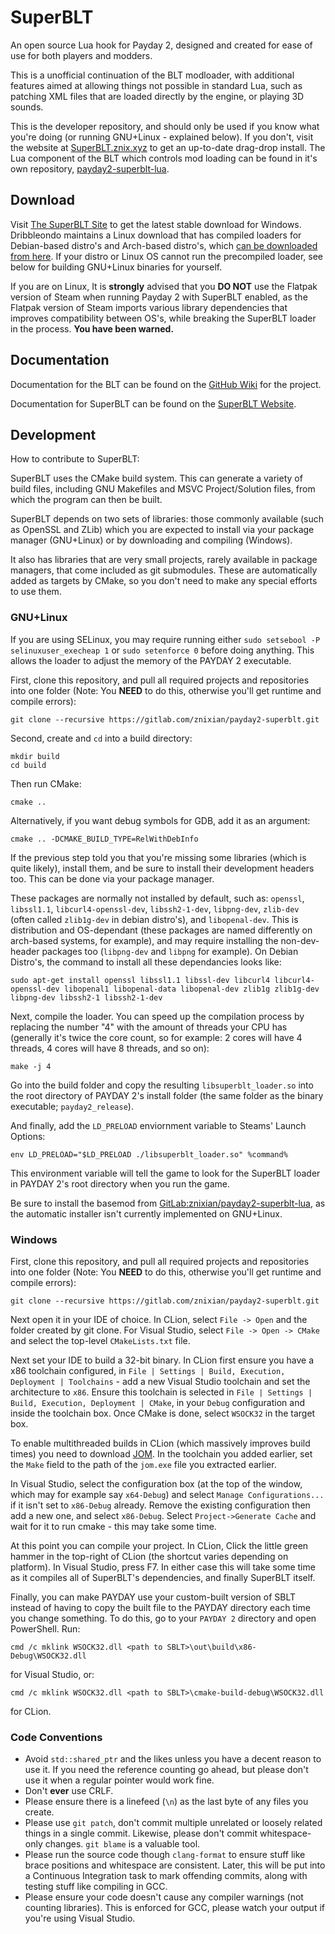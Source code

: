 # SuperBLT
An open source Lua hook for Payday 2, designed and created for ease of use for both players and modders.

This is a unofficial continuation of the BLT modloader, with additional features aimed at allowing things
not possible in standard Lua, such as patching XML files that are loaded directly by the engine, or playing
3D sounds.

This is the developer repository, and should only be used if you know what you're doing (or running GNU+Linux - explained below). If you don't, visit the website at [SuperBLT.znix.xyz](https://superblt.znix.xyz/) to get an up-to-date drag-drop install.
The Lua component of the BLT which controls mod loading can be found in it's own repository, [payday2-superblt-lua](https://gitlab.com/znixian/payday2-superblt-lua).

## Download
Visit [The SuperBLT Site](https://superblt.znix.xyz/) to get the latest stable download for Windows. 
Dribbleondo maintains a Linux download that has compiled loaders for Debian-based distro's and Arch-based distro's, 
which [can be downloaded from here](https://modworkshop.net/mod/36557). If your distro or Linux OS cannot run the precompiled loader, 
see below for building GNU+Linux binaries for yourself.

If you are on Linux, It is **strongly** advised that you **DO NOT** use the Flatpak version of Steam when running Payday 2 with SuperBLT enabled, as the Flatpak version of Steam imports various library dependencies that improves compatibility between OS's, while breaking the SuperBLT loader in the process. **You have been warned.**

## Documentation
Documentation for the BLT can be found on the [GitHub Wiki](https://github.com/JamesWilko/Payday-2-BLT/wiki) for the project.

Documentation for SuperBLT can be found on the [SuperBLT Website](https://superblt.znix.xyz).

## Development

How to contribute to SuperBLT:

SuperBLT uses the CMake build system. This can generate a variety of build files,
including GNU Makefiles and MSVC Project/Solution files, from which the program can
then be built.

SuperBLT depends on two sets of libraries: those commonly available (such as OpenSSL
and ZLib) which you are expected to install via your package manager (GNU+Linux) or
by downloading and compiling (Windows).

It also has libraries that are very small projects, rarely available in package managers,
that come included as git submodules. These are automatically added as targets by CMake,
so you don't need to make any special efforts to use them.

### GNU+Linux

If you are using SELinux, you may require running either `sudo setsebool -P selinuxuser_execheap 1` or `sudo setenforce 0` before
doing anything. This allows the loader to adjust the memory of the PAYDAY 2 executable.

First, clone this repository, and pull all required projects and repositories into one folder (Note: You **NEED** to do this, otherwise you'll get runtime and compile errors):

```
git clone --recursive https://gitlab.com/znixian/payday2-superblt.git
```

Second, create and `cd` into a build directory:

```
mkdir build
cd build
```

Then run CMake:

```
cmake ..
```

Alternatively, if you want debug symbols for GDB, add it as an argument:

```
cmake .. -DCMAKE_BUILD_TYPE=RelWithDebInfo
```

If the previous step told you that you're missing some libraries (which is quite likely), install them, and be
sure to install their development headers too. This can be done via your package manager.

These packages are normally not installed by default, such as: `openssl`, `libssl1.1`, `libcurl4-openssl-dev`, `libssh2-1-dev`, `libpng-dev`, `zlib-dev` (often called `zlib1g-dev` in debian distro's), and `libopenal-dev`. This is distribution and OS-dependant (these packages are named differently on arch-based systems, for example), and may require installing the non-dev-header packages too (`libpng-dev` and `libpng` for example). On Debian Distro's, the command to install all these dependancies looks like:

```
sudo apt-get install openssl libssl1.1 libssl-dev libcurl4 libcurl4-openssl-dev libopenal1 libopenal-data libopenal-dev zlib1g zlib1g-dev libpng-dev libssh2-1 libssh2-1-dev
```

Next, compile the loader. You can speed up the compilation process by replacing the number
"4" with the amount of threads your CPU has (generally it's twice the core count, so
for example: 2 cores will have 4 threads, 4 cores will have 8 threads, and so on):

```
make -j 4
```

Go into the build folder and copy the resulting `libsuperblt_loader.so` into the root directory
of PAYDAY 2's install folder (the same folder as the binary executable; `payday2_release`).

And finally, add the `LD_PRELOAD` enviornment variable to Steams' Launch Options:

```
env LD_PRELOAD="$LD_PRELOAD ./libsuperblt_loader.so" %command%
```

This environment variable will tell the game to look for the SuperBLT loader in PAYDAY 2's root directory when you run the game.

Be sure to install the basemod from [GitLab:znixian/payday2-superblt-lua](https://gitlab.com/znixian/payday2-superblt-lua),
as the automatic installer isn't currently implemented on GNU+Linux.

### Windows

First, clone this repository, and pull all required projects and repositories into one folder (Note: You **NEED** to do this, otherwise you'll get runtime and compile errors):

```
git clone --recursive https://gitlab.com/znixian/payday2-superblt.git
```

Next open it in your IDE of choice. In CLion, select `File -> Open` and the folder created
by git clone. For Visual Studio, select `File -> Open -> CMake` and select the top-level
`CMakeLists.txt` file.

Next set your IDE to build a 32-bit binary. In CLion first ensure you have a x86 toolchain
configured, in `File | Settings | Build, Execution, Deployment | Toolchains` - add a new
Visual Studio toolchain and set the architecture to `x86`. Ensure this toolchain is selected
in `File | Settings | Build, Execution, Deployment | CMake`, in your `Debug` configuration and
inside the toolchain box. Once CMake is done, select `WSOCK32` in the target box.

To enable multithreaded builds in CLion (which massively improves build times) you need to
download [JOM](https://wiki.qt.io/Jom). In the toolchain you added earlier, set the `Make`
field to the path of the `jom.exe` file you extracted earlier.

In Visual Studio, select the configuration box (at the top of the window, which may for
example say `x64-Debug`) and select `Manage Configurations...` if it isn't set to `x86-Debug` already.
Remove the existing configuration then add a new one, and select `x86-Debug`.
Select `Project->Generate Cache` and wait for it to run cmake - this may take some time.

At this point you can compile your project. In CLion, Click the little green hammer in the top-right
of CLion (the shortcut varies depending on platform). In Visual Studio, press F7. In either case this
will take some time as it compiles all of SuperBLT's dependencies, and finally SuperBLT itself.

Finally, you can make PAYDAY use your custom-built version of SBLT instead of having to copy the built
file to the PAYDAY directory each time you change something.
To do this, go to your `PAYDAY 2` directory and open PowerShell. Run:

```
cmd /c mklink WSOCK32.dll <path to SBLT>\out\build\x86-Debug\WSOCK32.dll
```

for Visual Studio, or:

```
cmd /c mklink WSOCK32.dll <path to SBLT>\cmake-build-debug\WSOCK32.dll
```

for CLion.

### Code Conventions
- Avoid `std::shared_ptr` and the likes unless you have a decent reason to use it. If you
need the reference counting go ahead, but please don't use it when a regular pointer would
work fine.
- Don't **ever** use CRLF.
- Please ensure there is a linefeed (`\n`) as the last byte of any files you create.
- Please use `git patch`, don't commit multiple unrelated or loosely related things in a
single commit. Likewise, please don't commit whitespace-only changes. `git blame` is a valuable
tool.
- Please run the source code though `clang-format` to ensure stuff like brace positions and whitespace
are consistent. Later, this will be put into a Continuous Integration task to mark offending
commits, along with testing stuff like compiling in GCC.
- Please ensure your code doesn't cause any compiler warnings (not counting libraries). This is
enforced for GCC, please watch your output if you're using Visual Studio.
